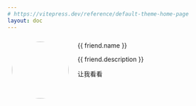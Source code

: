 ```yaml
---
# https://vitepress.dev/reference/default-theme-home-page
layout: doc
---
```


<script setup>
import { ref } from "vue";

const friends = ref([

])

</script>

<div id="root">
    <div v-for="friend in friends" :key="friend.id" class="friend">
        <img :src="friend.avatar" />
        <div>
            <span>{{ friend.name }}</span>
            <p>{{ friend.description }}</p>
            <a :href="friend.link" target="_blank">让我看看</a>
        </div>
    </div>
</div>

<style scope>
#root{
    display:grid;
    grid-template-columns: repeat(auto-fill, minmax(300px, 1fr));
    gap:30px;
}
.friend{
    min-height:300px;
    height:auto;
    padding:10px;
    display:flex;
    flex-direction:row;
    background-color:var(--color-card-background);;
    box-shadow: var(--color-box-shadow) 0px 3px 8px;
}
.friend:hover{
    transform:scale(1.1);
    box-shadow: var(--color-box-shadow-hover) 0px 5px 10px;
}
.friend img{
    width:128px;
    height:128px;
    border-radius:50%;
    margin-right:20px;
}
.friend a:hover{
    background-color:var(--color-background-tag);
}
@media (max-width: 768px) {
    #root {
        grid-template-columns: repeat(auto-fill, minmax(200px, 1fr));
        gap: 10px;
    }
    .friend {
        margin-top:20px;
        flex-direction: column;
        align-items: center;
        text-align: center;
    }
    .friend img {
        margin-right: 0;
        margin-bottom: 10px;
    }
}
</style>

